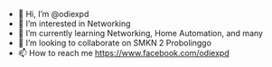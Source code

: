 - 👋 Hi, I’m @odiexpd
- 👀 I’m interested in Networking
- 🌱 I’m currently learning Networking, Home Automation, and many
- 💞️ I’m looking to collaborate on SMKN 2 Probolinggo
- 📫 How to reach me https://www.facebook.com/odiexpd

<!---
odiexpd/odiexpd is a ✨ special ✨ repository because its `README.md` (this file) appears on your GitHub profile.
You can click the Preview link to take a look at your changes.
--->
